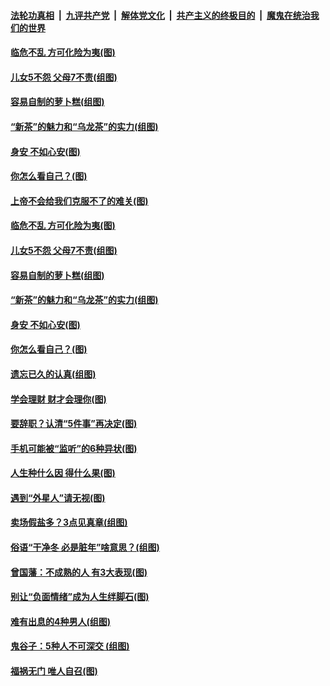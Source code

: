 

####  [法轮功真相](../../../../basic/blob/master/README.md?t=12142231) &nbsp;|&nbsp; [九评共产党](../../../../9ping.md/blob/master/README.md?t=12142231) &nbsp;|&nbsp; [解体党文化](../../../../jtdwh.md/blob/master/README.md?t=12142231)  &nbsp;|&nbsp; [共产主义的终极目的](../../../../gczydzjmd.md/blob/master/README.md?t=12142231) &nbsp;|&nbsp; [魔鬼在统治我们的世界](../../../../mgztzwmdsj.md/blob/master/README.md?t=12142231) 

#### [临危不乱 方可化险为夷(图)](../pages/p8/955664.md?t=12142231) 

#### [儿女5不怨 父母7不责(组图)](../pages/p8/954329.md?t=12142231) 

#### [容易自制的萝卜糕(组图)](../pages/p8/955567.md?t=12142231) 

#### [“新茶”的魅力和“乌龙茶”的实力(组图)](../pages/p8/955669.md?t=12142231) 

#### [身安 不如心安(图)](../pages/p8/955381.md?t=12142231) 

#### [你怎么看自己？(图)](../pages/p8/955345.md?t=12142231) 

#### [上帝不会给我们克服不了的难关(图)](../pages/p8/955777.md?t=12142231) 

#### [临危不乱 方可化险为夷(图)](../pages/p8/955664.md?t=12142231) 

#### [儿女5不怨 父母7不责(组图)](../pages/p8/954329.md?t=12142231) 

#### [容易自制的萝卜糕(组图)](../pages/p8/955567.md?t=12142231) 

#### [“新茶”的魅力和“乌龙茶”的实力(组图)](../pages/p8/955669.md?t=12142231) 

#### [身安 不如心安(图)](../pages/p8/955381.md?t=12142231) 

#### [你怎么看自己？(图)](../pages/p8/955345.md?t=12142231) 

#### [遗忘已久的认真(组图)](../pages/p8/955597.md?t=12142231) 

#### [学会理财 财才会理你(图)](../pages/p8/955594.md?t=12142231) 

#### [要辞职？认清“5件事”再决定(图)](../pages/p8/955344.md?t=12142231) 

#### [手机可能被“监听”的6种异状(图)](../pages/p8/955564.md?t=12142231) 

#### [人生种什么因 得什么果(图)](../pages/p8/955154.md?t=12142231) 

#### [遇到“外星人”请无视(图)](../pages/p8/955485.md?t=12142231) 

#### [卖场假盐多？3点见真章(组图)](../pages/p8/955473.md?t=12142231) 

#### [俗语“干净冬 必是脏年”啥意思？(组图)](../pages/p8/955253.md?t=12142231) 

#### [曾国藩：不成熟的人 有3大表现(图)](../pages/p8/955148.md?t=12142231) 

#### [别让“负面情绪”成为人生绊脚石(图)](../pages/p8/955243.md?t=12142231) 

#### [难有出息的4种男人(组图)](../pages/p8/955240.md?t=12142231) 

#### [鬼谷子：5种人不可深交&nbsp;(组图)](../pages/p8/954880.md?t=12142231) 

#### [福祸无门 唯人自召(图)](../pages/p8/955145.md?t=12142231) 

